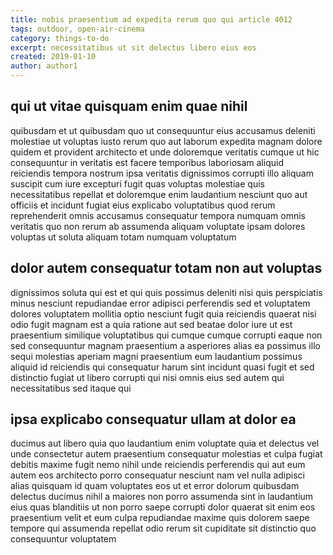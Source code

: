 ```yaml
---
title: nobis praesentium ad expedita rerum quo qui article 4012
tags: outdoor, open-air-cinema
category: things-to-do
excerpt: necessitatibus ut sit delectus libero eius eos
created: 2019-01-10
author: author1
---
```


## qui ut vitae quisquam enim quae nihil

quibusdam et ut quibusdam quo ut consequuntur eius accusamus deleniti molestiae ut voluptas iusto rerum quo aut laborum expedita magnam dolore quidem et provident architecto et unde doloremque veritatis cumque ut hic consequuntur in veritatis est facere temporibus laboriosam aliquid reiciendis tempora nostrum ipsa veritatis dignissimos corrupti illo aliquam suscipit cum iure excepturi fugit quas voluptas molestiae quis necessitatibus repellat et doloremque enim laudantium nesciunt quo aut officiis et incidunt fugiat eius explicabo voluptatibus quod rerum reprehenderit omnis accusamus consequatur tempora numquam omnis veritatis quo non rerum ab assumenda aliquam voluptate ipsam dolores voluptas ut soluta aliquam totam numquam voluptatum

## dolor autem consequatur totam non aut voluptas

dignissimos soluta qui est et qui quis possimus deleniti nisi quis perspiciatis minus nesciunt repudiandae error adipisci perferendis sed et voluptatem dolores voluptatem mollitia optio nesciunt fugit quia reiciendis quaerat nisi odio fugit magnam est a quia ratione aut sed beatae dolor iure ut est praesentium similique voluptatibus qui cumque cumque corrupti eaque non sed consequuntur magnam praesentium a asperiores alias ea possimus illo sequi molestias aperiam magni praesentium eum laudantium possimus aliquid id reiciendis qui consequatur harum sint incidunt quasi fugit et sed distinctio fugiat ut libero corrupti qui nisi omnis eius sed autem qui necessitatibus sed itaque qui

## ipsa explicabo consequatur ullam at dolor ea

ducimus aut libero quia quo laudantium enim voluptate quia et delectus vel unde consectetur autem praesentium consequatur molestias et culpa fugiat debitis maxime fugit nemo nihil unde reiciendis perferendis qui aut eum autem eos architecto porro consequatur nesciunt nam vel nulla adipisci alias quisquam id quam voluptates eos ut et error dolorum quibusdam delectus ducimus nihil a maiores non porro assumenda sint in laudantium eius quas blanditiis ut non porro saepe corrupti dolor quaerat sit enim eos praesentium velit et eum culpa repudiandae maxime quis dolorem saepe tempore qui assumenda repellat odio rerum sit cupiditate sit distinctio quo consequuntur voluptatem
